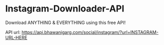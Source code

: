 # Instagram-Downloader-API

Download ANYTHING & EVERYTHING using this free API!

API url: https://api.bhawanigarg.com/social/instagram/?url=INSTAGRAM-URL-HERE
